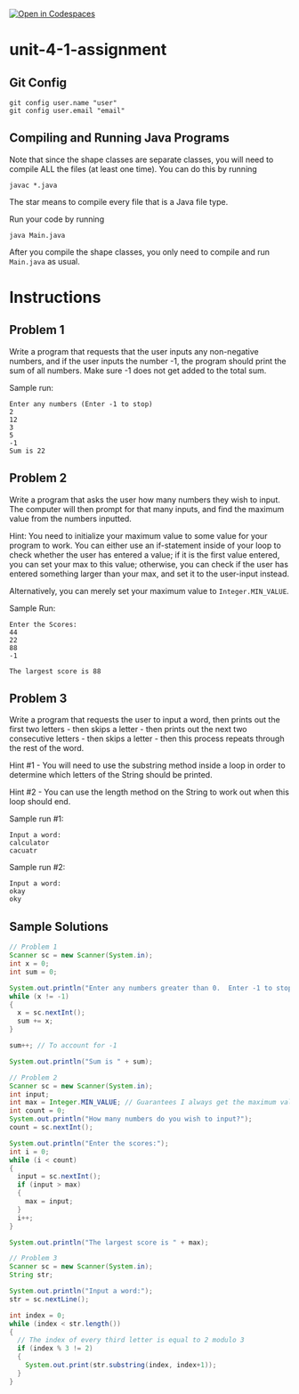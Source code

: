 [![Open in Codespaces](https://classroom.github.com/assets/launch-codespace-2972f46106e565e64193e422d61a12cf1da4916b45550586e14ef0a7c637dd04.svg)](https://classroom.github.com/open-in-codespaces?assignment_repo_id=21143965)
# unit-4-1-assignment

## Git Config
```
git config user.name "user"
git config user.email "email"
```

## Compiling and Running Java Programs
Note that since the shape classes are separate classes, you will need to compile ALL the files (at least one time).  You can do this by running
```
javac *.java
```
The star means to compile every file that is a Java file type.

Run your code by running
```
java Main.java
```

After you compile the shape classes, you only need to compile and run `Main.java` as usual.

# Instructions  

## Problem 1
Write a program that requests that the user inputs any non-negative numbers, and if the user inputs the number -1, the program should print the sum of all numbers. Make sure -1 does not get added to the total sum.

Sample run:
```
Enter any numbers (Enter -1 to stop)
2
12
3
5
-1
Sum is 22
```

## Problem 2
Write a program that asks the user how many numbers they wish to input.  The computer will then prompt for that many inputs,
and find the maximum value from the numbers inputted.

Hint: You need to initialize your maximum value to some value for your program to work.  You can either use an if-statement
inside of your loop to check whether the user has entered a value; if it is the first value entered, you can set your max to this
value; otherwise, you can check if the user has entered something larger than your max, and set it to the user-input instead.

Alternatively, you can merely set your maximum value to `Integer.MIN_VALUE`.

Sample Run:
```
Enter the Scores:
44
22
88
-1

The largest score is 88
```

## Problem 3
Write a program that requests the user to input a word, then prints out the first two letters - then skips a letter - then prints out the next two consecutive letters - then skips a letter - then this process repeats through the rest of the word.

Hint #1 - You will need to use the substring method inside a loop in order to determine which letters of the String should be printed.

Hint #2 - You can use the length method on the String to work out when this loop should end.

Sample run #1:
```
Input a word:
calculator
cacuatr
```
Sample run #2:
```
Input a word:
okay
oky
```

## Sample Solutions
```java
// Problem 1
Scanner sc = new Scanner(System.in);
int x = 0;
int sum = 0;

System.out.println("Enter any numbers greater than 0.  Enter -1 to stop");
while (x != -1)
{
  x = sc.nextInt();
  sum += x;
}

sum++; // To account for -1

System.out.println("Sum is " + sum);

// Problem 2
Scanner sc = new Scanner(System.in);
int input;
int max = Integer.MIN_VALUE; // Guarantees I always get the maximum value
int count = 0;
System.out.println("How many numbers do you wish to input?");
count = sc.nextInt();

System.out.println("Enter the scores:");
int i = 0;
while (i < count)
{
  input = sc.nextInt();
  if (input > max)
  {
    max = input;
  }
  i++;
}

System.out.println("The largest score is " + max);

// Problem 3
Scanner sc = new Scanner(System.in);
String str;

System.out.println("Input a word:");
str = sc.nextLine();

int index = 0;
while (index < str.length())
{
  // The index of every third letter is equal to 2 modulo 3
  if (index % 3 != 2)
  {
    System.out.print(str.substring(index, index+1));
  }
}
```
